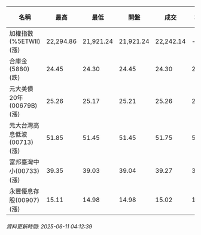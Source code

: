 | 名稱 | 最高 | 最低 | 開盤 | 成交 | 均價 | 成交金額(億) | 昨收 | 漲跌幅 | 漲跌 | 總量 | 昨量 | 振幅 |
| -------- | -------- | -------- | -------- |-------- | -------- | -------- |-------- |-------- |-------- | -------- | -------- |-------- |
|加權指數(%5ETWII) (漲)|22,294.86|21,921.24|21,921.24|22,242.14|-|3,841.57|21,790.29|2.07%|451.85|6,720,340|0|1.71%|
|合庫金(5880) (跌)|24.45|24.30|24.45|24.30|24.36|2.00|24.35|0.21%|0.05|8,197|4,988|0.62%|
|元大美債20年(00679B) (漲)|25.26|25.17|25.21|25.26|25.20|4.53|25.12|0.56%|0.14|17,968|22,832|0.36%|
|元大台灣高息低波(00713) (漲)|51.85|51.45|51.45|51.75|51.70|5.76|51.30|0.88%|0.45|11,134|9,904|0.78%|
|富邦臺灣中小(00733) (漲)|39.35|39.03|39.04|39.27|39.29|0.293|38.95|0.82%|0.32|746|646|0.82%|
|永豐優息存股(00907) (漲)|15.11|14.98|14.98|15.02|15.06|0.472|14.97|0.33%|0.05|3,135|1,918|0.87%|
###### 資料更新時間: 2025-06-11 04:12:39
